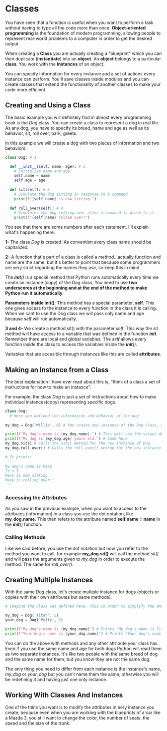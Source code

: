 # Classes

You have seen that a function is useful when you want to perform a task without having to type all the code more than once. **Object-oriented programming** is the foundation of modern programming, allowing people to represent real-world problems to a computer in order to get the desired output.

When creating a **Class** you are actually creating a "blueprint" which you can then duplicate (**instantiate**) into an **object**. An **object** belongs to a particular **class**. You work with the **instances** of an object.

You can specify information for every instance and a set of actions every instance can perform. You'll save classes inside modules and you can create classes that extend the functionality of another classes to make your code more efficient.

## Creating and Using a Class

The basic example you will definitely find in almost every programming book is the *Dog* class. You can create a class to represent a dog in real life. As any dog, you have to specify its breed, name and age as well as its behavior, sit, roll over, bark, greets.

In this example we will create a dog with two pieces of information and two behaviors:

~~~python
class Dog: # 1

  def __init__(self, name, age): # 2
    # Initialize name and age
    self.name = name
    self.age = age
  
  def sit(self): # 3
    # Simulate the dog sitting in response to a command
    print(f"{self.name} is now sitting.")
    
  def roll_over(self): # 4
    # Simulates the dog rolling over after a command is given to it
    print(f"{self.name} rolled over!")
~~~

You see that there are some numbers after each statement. I'll explain what's happening there:

**1-** The class *Dog* is created. As convention every class name should be capitalized.

**2-** A function that's part of a class is called a *method*...actually function and name are the same, but it's better to point that because some programmers are very strict regarding the names they use, so keep this in mind.

The *__init__()* is a special method that Python runs automatically every time we create an instance (copy) of the Dog class. You need to use **two underscores at the beginning and at the end of the method to make Python run it automatically**.

**Parameters inside __init__()**: This method has a special parameter, **self**. This one gives access to the instance to every function in the class it is calling. When we cant to use the Dog class we will pass only name and age because *self* will run automatically.

**3 and 4-** We create a method sit() with the parameter *self*. This way the sit method will have access to a variable that was defined in the function *__init__*. Remember there are local and global variables. The *self* allows every function inside the class to access the variables inside the *__init__()*.

Variables that are accesible through instances like this are called **attributes**.

## Making an Instance from a Class

The best explanation I have ever read about this is, "think of a class a set of instructions for how to make an instance".

For example, the class *Dog* is just a set of instructions about how to make individual instances(copy) representing specific dogs.

~~~python
class Dog:
  # Here you defined the information and behavior of the dog
  
my_dog = Dog('Willie', 6) # You create one instance of the Dog class, called my_dog 

print(f"My dog's name is {my_dog.name}.") # This will use the values defined for my_dog as arguments for the parameters of the methods defined inside the class Dog
print(f"My dog is {my_dog.age} years old.") # Same here
my_dog.sit() # Calls the sit() method for the new instance of Dog
my_dog.roll_over() # Calls the roll_over() method for the new instance of Dog

# It prints:
'''
My dog's name is Maxy
It's 5
Maxy is now sitting
Maxy is rolling over!!
'''
~~~

### Accessing the Attributes

As you saw in the previous example, when you want to access to the attributes (information) in a class you use the dot notation, like **my_dog.name**. This then refers to the attribute named **self.name = name** in the *__init__()* function.

### Calling Methods

Like we said before, you use the dot notation but now you refer to the method you want to call, for example **my_dog.sit()** will call the method *sit()* and will pass the arguments given to *my_dog* in order to execute the method. The same for *roll_over()*.

## Creating Multiple Instances

With the same *Dog* class, let's create multiple instance for dogs (objects or copies with their own attributes but same methods).

~~~python
# Imagine the class was defined here. This in order to simplyfy the amount of text I have to type

my_dog = Dog('Titan', 5)
your_dog = Dog('Puffy', 2)

print(f"My dog's name is {my_dog.name}") # Prints 'My dog's name is Titan"
print(f"Your dog's name is {your_dog.name}") # Prints 'Your dog's name is Puffy"
~~~

You can do the above with methods and any other attribute your class has. Even if you use the same name and age for both dogs Python will read them as two separate instances. It's like two people with the same breed of dog and the same name for them, but you know they are not the same dog.

The only thing you need to differ from each instance is the instance's name, *my_dog* or *your_dog* but you can't name them the same, otherwise you will be redefining it and having just one only instance.

## Working With Classes And Instances

One of the thins you want is to modify the attributes in eery instance you create, because even when you are working with the blueprints of a car like a Mazda 3, you still want to change the color, the number of seats, the speed and the size of the trunk.
